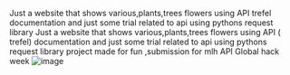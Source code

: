 Just a website that shows various,plants,trees flowers using API trefel documentation and just some trial related to api using pythons request library
Just a website that shows various,plants,trees flowers using API (
trefel) documentation and just some trial related to api using pythons request library
project made for fun ,submission for mlh API Global hack week
![image](https://github.com/akankshabhagat/Floraflash/assets/72538635/42ae5cf4-be09-48dd-b646-38bcdfb6df6c)
